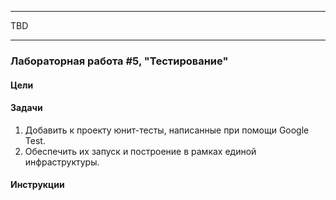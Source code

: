 -----

TBD

-----

### Лабораторная работа #5, "Тестирование"

#### Цели

#### Задачи
  
  1. Добавить к проекту юнит-тесты, написанные при помощи Google Test.
  1. Обеспечить их запуск и построение в рамках единой инфраструктуры.

#### Инструкции

